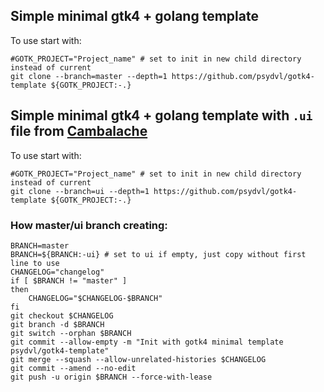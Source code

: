 ## Simple minimal gtk4 + golang template

To use start with:

``` shell
#GOTK_PROJECT="Project_name" # set to init in new child directory instead of current
git clone --branch=master --depth=1 https://github.com/psydvl/gotk4-template ${GOTK_PROJECT:-.}
```

## Simple minimal gtk4 + golang template with `.ui` file from [Cambalache](https://flathub.org/apps/details/ar.xjuan.Cambalache)

To use start with:

``` shell
#GOTK_PROJECT="Project_name" # set to init in new child directory instead of current
git clone --branch=ui --depth=1 https://github.com/psydvl/gotk4-template ${GOTK_PROJECT:-.}
```

### How master/ui branch creating:

``` shell
BRANCH=master
BRANCH=${BRANCH:-ui} # set to ui if empty, just copy without first line to use
CHANGELOG="changelog"
if [ $BRANCH != "master" ]
then
	CHANGELOG="$CHANGELOG-$BRANCH"
fi
git checkout $CHANGELOG
git branch -d $BRANCH
git switch --orphan $BRANCH
git commit --allow-empty -m "Init with gotk4 minimal template psydvl/gotk4-template"
git merge --squash --allow-unrelated-histories $CHANGELOG
git commit --amend --no-edit
git push -u origin $BRANCH --force-with-lease
```